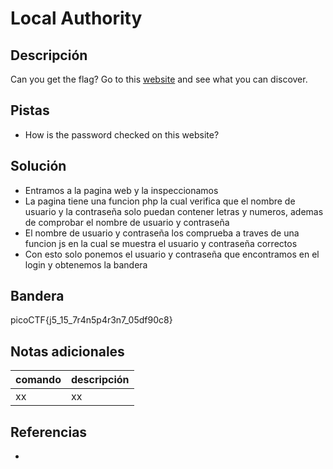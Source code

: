 # Local Authority

## Descripción
Can you get the flag? Go to this [website](http://saturn.picoctf.net:51108/) and see what you can discover.

## Pistas
- How is the password checked on this website?

## Solución
- Entramos a la pagina web y la inspeccionamos
- La pagina tiene una funcion php la cual verifica que el nombre de usuario y la contraseña solo puedan contener letras y numeros, ademas de comprobar el nombre de usuario y contraseña
- El nombre de usuario y contraseña los comprueba a traves de una funcion js en la cual se muestra el usuario y contraseña correctos
- Con esto solo ponemos el usuario y contraseña que encontramos en el login y obtenemos la bandera

## Bandera
picoCTF{j5_15_7r4n5p4r3n7_05df90c8}

## Notas adicionales
| comando | descripción |
| ------ | ------ |
| xx | xx |

## Referencias
- []()